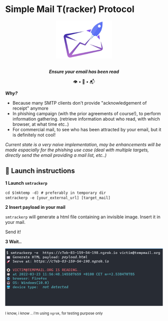 # Simple Mail T(racker) Protocol 

<div align=center>
<img src= https://github.com/ariary/SMTrackerP/blob/main/img/logo.png width=180>

<br><strong><i>Ensure your email has been read</i></strong>

👁️ <strong>•</strong> 🎣 <strong>•</strong> 📬
</div> 


***Why?***
* Because many SMTP clients don't provide "acknowledgement of receipt" anymore
* In phishing campaign (with the prior agreements of course!), to perform information gathering. (retrieve information about who read, with which browser, at what time etc..)
* For commercial mail, to see who has been attracted by your email, but it is definitely not cool!


*Current state is a very naive implementation, may be enhancements will be made espacially for the phishing use case (deal with multiple targets, directly send the email providing a mail list, etc..)*

## 🚀 Launch instructions

**1️ Launch `smtrackerp`**

```shell
cd $(mktemp -d) # preferably in temporary dir
smtrackerp -e [your_external_url] [target_mail]
```

**2️ Insert payload in your mail**

`smtrackerp` will generate a html file containing an invisible image. Insert it in your mail.

Send it!

**3️ Wait..**

![demo](https://github.com/ariary/SMTrackerP/blob/main/img/demo.png)

<sup> I know, i know .. i'm using `ngrok`, for testing purpose only</sup>
